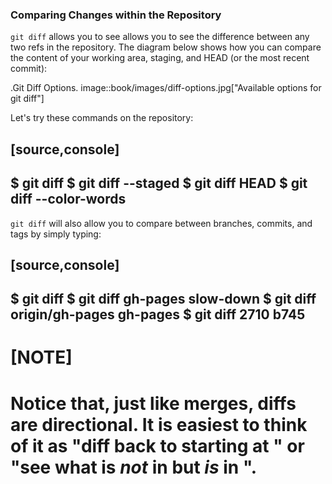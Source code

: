 ### Comparing Changes within the Repository

`git diff` allows you to see allows you to see the difference between any two refs in the repository. The diagram below shows how you can compare the content of your working area, staging, and HEAD (or the most recent commit):

.Git Diff Options.
image::book/images/diff-options.jpg["Available options for git diff"]

Let's try these commands on the repository:

[source,console]
----
$ git diff
$ git diff --staged
$ git diff HEAD
$ git diff --color-words
----

`git diff` will also allow you to compare between branches, commits, and tags by simply typing:

[source,console]
----
$ git diff <REF-1> <REF-2>
$ git diff gh-pages slow-down
$ git diff origin/gh-pages gh-pages
$ git diff 2710 b745
----

[NOTE]
====
Notice that, just like merges, diffs are directional. It is easiest to think of it as "diff back to <REF-1> starting at <REF-2>" or "see what is *not* in <REF-1> but *is* in <REF-2>".
====
